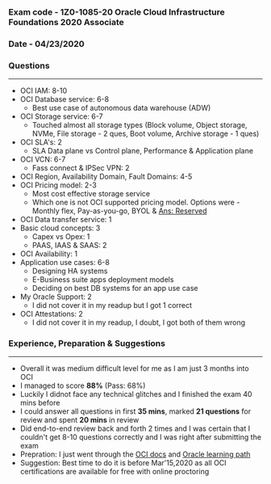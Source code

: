 ### Exam code - 1Z0-1085-20 Oracle Cloud Infrastructure Foundations 2020 Associate
### Date - 04/23/2020

### Questions
-------------
* OCI IAM: 8-10
* OCI Database service: 6-8
    * Best use case of autonomous data warehouse (ADW)
* OCI Storage service: 6-7
    * Touched almost all storage types (Block volume, Object storage, NVMe, File storage - 2 ques, Boot volume, Archive storage - 1 ques)
* OCI SLA's: 2
    * SLA Data plane vs Control plane, Performance & Application plane
* OCI VCN: 6-7 
    * Fass connect & IPSec VPN: 2
* OCI Region, Availability Domain, Fault Domains: 4-5
* OCI Pricing model: 2-3
   * Most cost effective storage service
   * Which one is not OCI supported pricing model. Options were - Monthly flex, Pay-as-you-go, BYOL & [Ans: Reserved](https://www.oracle.com/in/cloud/pricing.html)
* OCI Data transfer service: 1
* Basic cloud concepts: 3
    * Capex vs Opex: 1
    * PAAS, IAAS & SAAS: 2
* OCI Availability: 1
* Application use cases: 6-8
    * Designing HA systems
    * E-Business suite apps deployment models
    * Deciding on best DB systems for an app use case
* My Oracle Support: 2
    * I did not cover it in my readup but I got 1 correct
* OCI Attestations: 2
    * I did not cover it in my readup, I doubt, I got both of them wrong

### Experience, Preparation & Suggestions
-----------------------------------------
* Overall it was medium difficult level for me as I am just 3 months into OCI
* I managed to score **88%** (Pass: 68%)
* Luckily I didnot face any technical glitches and I finished the exam 40 mins before
* I could answer all questions in first **35 mins**, marked **21 questions** for review and spent **20 mins** in review
* Did end-to-end review back and forth 2 times and I was certain that I couldn't get 8-10 questions correctly and I was right after submitting the exam
* Prepration: I just went through the [OCI docs](https://docs.cloud.oracle.com/en-us/iaas/Content/home.htm) and [Oracle learning path](https://learn.oracle.com/ols/learning-path/understand-oci-foundations/35644/75258)
* Suggestion: Best time to do it is before Mar'15,2020 as all OCI certifications are available for free with online proctoring

